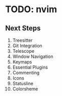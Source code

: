 # TODO: nvim

## Next Steps

1. Treesitter
2. Git Integration
3. Telescope
4. Window Navigation
5. Keymaps
6. Essential Plugins
7. Commenting
8. Icons
9. Statusline
10. Colorsheme

